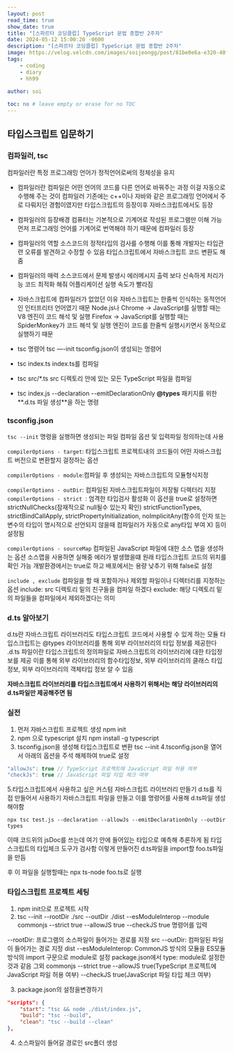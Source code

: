 ```yaml
---
layout: post
read_time: true
show_date: true
title: "[스파르타 코딩클럽] TypeScript 문법 종합반 2주차"
date: 2024-05-12 15:00:20 -0600
description: "[스파르타 코딩클럽] TypeScript 문법 종합반 2주차"
image: https://velog.velcdn.com/images/soijeongg/post/81be0e6a-e320-40f1-82a8-8038fda53ef3/image.png
tags: 
    - coding
    - diary
    - hh99
 
author: soi

toc: no # leave empty or erase for no TOC
---
```

## 타입스크립트 입문하기 

### 컴파일러, tsc
컴파일러란 특정 프로그래밍 언어가 정적언어로써의 정체성을 유지 
- 컴파일러란
컴파일은 어떤 언어의 코드를 다른 언어로 바꿔주는 과정 이걸 자동으로 수행해 주는 것이 컴파일러 
기존에는 c++이나 자바와 같은 프로그래밍 언어에서 주로 다뤄지던 경험이였지만 타입스크립트의 등장이후 자바스크립트에서도 등장

- 컴파일러의 등장배경
컴퓨터는 기본적으로 기계어로 작성된 프로그램만 이해 가능
먼저 프로그래밍 언어를 기계어로 번역해야 하기 때문에 컴파일러 등장
- 컴파일러의 역할
소스코드의 정적타입의 검사를 수행해 이를 통해 개발자는 타입관련 오류를 발견하고 수정할 수 있음
타입스크립트에서 자바스크립트 코드 변환도 해줌

- 컴파일러의 매력
소스코드에서 문제 발생시 에러메시지 출력 보다 신속하게 처리가능
코드 최적화 해줘 어플리케이션 실행 속도가 빨라짐

- 자바스크립트에 컴파일러가 없었던 이유
자바스크립트는 한줄씩 인식하는 동적언어인 인터프리터 언어였기 때문
Node.js나 Chrome → JavaScript를 실행할 때는 V8 엔진이 코드 해석 및 실행
Firefox → JavaScript를 실행할 때는 SpiderMonkey가 코드 해석 및 실행
엔진이 코드를 한줄씩 실행시키면서 동적으로 실행하기 때문

- tsc 명령어
tsc —-init
tsconfig.json이 생성되는 명령어

- tsc index.ts
index.ts를 컴파일

- tsc src/*.ts
src 디렉토리 안에 있는 모든 TypeScript 파일을 컴파일

- tsc index.js --declaration --emitDeclarationOnly
**@types** 패키지를 위한**.d.ts 파일 생성**을 하는 명령

### tsconfig.json
`tsc --init` 명령을 실행하면 생성되는 파일
컴파일 옵션 및 입력파일 정의하는데 사용

`compilerOptions - target`: 타입스크립트 프로젝트내의 코드들이 어떤 자바스크립트 버전으로 변환할지 걸정하는 옵션

`compilerOptions - module`:컴파일 후 생성되는 자바스크립트의 모듈형식지정

`compilerOptions - outDir`: 컴파일된 자바스크립트파일이 저장될 디렉터리 지정
`compilerOptions - strict `: 엄격한 타입검사 활성화 
이 옵션을 true로 설정하면 
strictNullChecks(잠재적으로 null될수 있는지 확인)
strictFunctionTypes,
strictBindCallApply,
strictPropertyInitialization,
noImplicitAny(함수의 인자 또는 변수의 타입이 명시적으로 선언되지 않을때 컴파일러가 자동으로 any타입 부여 X) 등이 설정됨

`compilerOptions - sourceMap` 컴파일된 JavaScript 파일에 대한 소스 맵을 생성하는 옵션
소스맵을 사용하면 실해중 에러가 발생했을떄 원래 타입스크립트 코드의 위치를 확인 가능
개발환경에서는 true로 하고 배포에서는 용량 낮추기 위해 false로 설정

`include , exclude` 컴파일을 할 때 포함하거나 제외할 파일이나 디렉터리를 지정하는 옵션
include:  src 디렉토리 밑의 친구들을 컴파일 하겠다
exclude: 해당 디렉토리 밑의 파일들을 컴파일에서 제외하겠다는 의미

### d.ts 알아보기 
d.ts란 자바스크립트 라이브러리도 타입스크립트 코드에서 사용할 수 있게 하는 모듈
타입스크립트는 @types 라이브러리를 통해 외부 라이브러리의 타입 정보를 제공한다 
.d.ts 파일이란 타입스크립트의 정의파일로 자바스크립트의 라이브러리에 대한 타입정보를 제공
이를 통해 외부 라이브러리의 함수타입정보, 외부 라이브러리의 클래스 타입정보, 외부 라이브러리의 객체타입 정보 알 수 있음

**자바스크립트 라이브러리를 타입스크립트에서 사용하기 위해서는 해당 라이브러리의 d.ts파일만 제공해주면 됨**

### 실전
1. 먼저 자바스크립트 프로젝트 생성
npm init
2. npm 으로 typescript 설치 
npm install -g typescript
3. tsconfig.json을 생성해 타입스크립트로 변환
tsc --init
4.tsconfig.json을 열어서 아래의 옵션을 주석 해제하여 true로 설정
```typescript
"allowJs": true // TypeScript 프로젝트에 JavaScript 파일 허용 여부
"checkJs": true // JavaScript 파일 타입 체크 여부
```
5.타입스크립트에서 사용하고 싶은 커스텀 자바스크립트 라이브러리 만들기 
d.ts를 직접 만들어서 사용하기 
자바스크립트 파일을 만들고 이를 명령어를 사용해 d.ts파일 생성해야함
```shell
npx tsc test.js --declaration --allowJs --emitDeclarationOnly --outDir types
```
이때 코드위의 jsDoc를 쓰는데 여기 안에 들어있는 타입으로 예측해 추론하게 됨
타입스크립트의 타입체크 도구가 검사함
이렇게 만들어진 d.ts파일을 import할 foo.ts파일을 만듬

후 이 파일을 실행할때는 npx ts-node foo.ts로 실행

### 타입스크립트 프로젝트 세팅
1. npm init으로 프로젝트 시작 
2. tsc --init --rootDir ./src --outDir ./dist --esModuleInterop --module commonjs --strict true --allowJS true --checkJS true
명령어를 입력

--rootDir: 프로그램의 소스파일이 들어가는 경로를 지정 src
--outDir: 컴파일된 파일이 들어가는 경로 지정 dist
--esModuleInterop: CommonJS 방식의 모듈을 ES모듈 방식의 import 구문으로 module로 설정 package.json에서 type: module로 설정한것과 같음
그외 commonjs --strict true
--allowJS true(TypeScript 프로젝트에 JavaScript 파일 허용 여부)
--checkJS true(JavaScript 파일 타입 체크 여부)

3. package.json의 설정을변경하기 
```json
"scripts": {
    "start": "tsc && node ./dist/index.js",
    "build": "tsc --build",
    "clean": "tsc --build --clean"
},
```
4. 소스파일이 들어갈 경로인 src폴더 생성